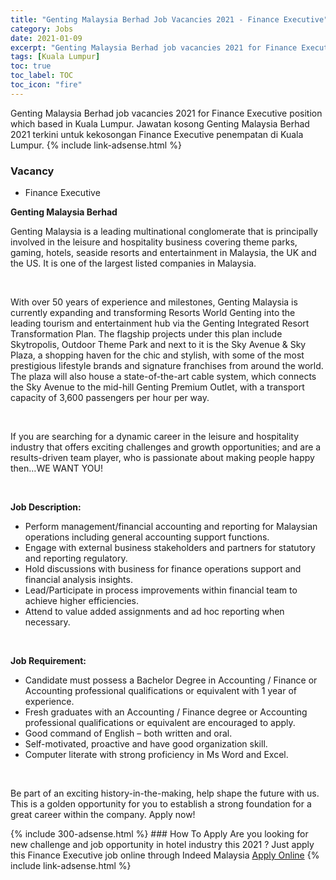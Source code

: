 ```yaml
---
title: "Genting Malaysia Berhad Job Vacancies 2021 - Finance Executive" 
category: Jobs 
date: 2021-01-09 
excerpt: "Genting Malaysia Berhad job vacancies 2021 for Finance Executive position which based in Kuala Lumpur. Jawatan kosong Genting Malaysia Berhad 2021 terkini untuk kekosongan Finance Executive penempatan di Kuala Lumpur" 
tags: [Kuala Lumpur] 
toc: true 
toc_label: TOC 
toc_icon: "fire" 
--- 
```


Genting Malaysia Berhad job vacancies 2021 for Finance Executive position which based in Kuala Lumpur. Jawatan kosong Genting Malaysia Berhad 2021 terkini untuk kekosongan Finance Executive penempatan di Kuala Lumpur. 
{% include link-adsense.html %} 
### Vacancy 
- Finance Executive 
<div><div><p><b>Genting Malaysia Berhad<br>
</b></p><p></p><p>Genting Malaysia is a leading multinational conglomerate that is principally involved in the leisure and hospitality business covering theme parks, gaming, hotels, seaside resorts and entertainment in Malaysia, the UK and the US. It is one of the largest listed companies in Malaysia.</p><br>
<p></p>
<p>With over 50 years of experience and milestones, Genting Malaysia is currently expanding and transforming Resorts World Genting into the leading tourism and entertainment hub via the Genting Integrated Resort Transformation Plan. The flagship projects under this plan include Skytropolis, Outdoor Theme Park and next to it is the Sky Avenue &amp; Sky Plaza, a shopping haven for the chic and stylish, with some of the most prestigious lifestyle brands and signature franchises from around the world. The plaza will also house a state-of-the-art cable system, which connects the Sky Avenue to the mid-hill Genting Premium Outlet, with a transport capacity of 3,600 passengers per hour per way.</p><br>
<p></p>
<p>If you are searching for a dynamic career in the leisure and hospitality industry that offers exciting challenges and growth opportunities; and are a results-driven team player, who is passionate about making people happy then&#8230;WE WANT YOU!</p><br>
<p></p>
<p><b>
Job Description:</b></p>
<ul><li>Perform management/financial accounting and reporting for Malaysian operations including general accounting support functions.</li>
<li>Engage with external business stakeholders and partners for statutory and reporting regulatory.</li>
<li>Hold discussions with business for finance operations support and financial analysis insights.</li>
<li>Lead/Participate in process improvements within financial team to achieve higher efficiencies.</li>
<li>Attend to value added assignments and ad hoc reporting when necessary.</li></ul><br>
<p>
</p><p><b>Job Requirement:</b></p>
<ul><li>Candidate must possess a Bachelor Degree in Accounting / Finance or Accounting professional qualifications or equivalent with 1 year of experience.</li>
<li>Fresh graduates with an Accounting / Finance degree or Accounting professional qualifications or equivalent are encouraged to apply.</li>
<li>Good command of English &#8211; both written and oral.</li>
<li>Self-motivated, proactive and have good organization skill.</li>
<li>Computer literate with strong proficiency in Ms Word and Excel.</li></ul><br>
<p>
</p><p>Be part of an exciting history-in-the-making, help shape the future with us. This is a golden opportunity for you to establish a strong foundation for a great career within the company. Apply now!</p></div></div> 
{% include 300-adsense.html %} 
### How To Apply 
Are you looking for new challenge and job opportunity in hotel industry this 2021 ?
Just apply this Finance Executive job online through Indeed Malaysia 
<a href="https://malaysia.indeed.com/viewjob?jk=e92050626392075d" class="btn btn--info" target="_blank" rel="nofollow noopenner">Apply Online</a> 
{% include link-adsense.html %} 